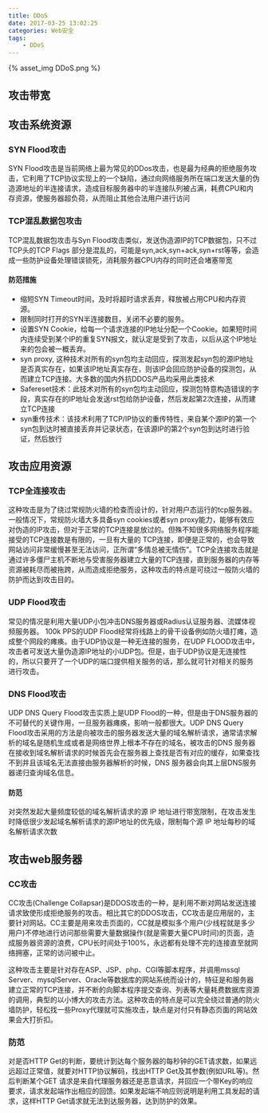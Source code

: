 ```yaml
---
title: DDoS
date: 2017-03-25 13:02:25
categories: Web安全
tags:
    - DDoS
---
```


{% asset_img DDoS.png %}

<!-- more -->

## 攻击带宽

## 攻击系统资源

### SYN Flood攻击

SYN Flood攻击是当前网络上最为常见的DDos攻击，也是最为经典的拒绝服务攻击，它利用了TCP协议实现上的一个缺陷，通过向网络服务所在端口发送大量的伪造源地址的半连接请求，造成目标服务器中的半连接队列被占满，耗费CPU和内存资源，使服务器超负荷，从而阻止其他合法用户进行访问

### TCP混乱数据包攻击

TCP混乱数据包攻击与Syn Flood攻击类似，发送伪造源IP的TCP数据包，只不过TCP头的TCP Flags 部分是混乱的，可能是syn,ack,syn+ack,syn+rst等等，会造成一些防护设备处理错误锁死，消耗服务器CPU内存的同时还会堵塞带宽

#### 防范措施

* 缩短SYN Timeout时间，及时将超时请求丢弃，释放被占用CPU和内存资源。
* 限制同时打开的SYN半连接数目，关闭不必要的服务。
* 设置SYN Cookie，给每一个请求连接的IP地址分配一个Cookie。如果短时间内连续受到某个IP的重复SYN报文，就认定是受到了攻击，以后从这个IP地址来的包会被一概丢弃。
* syn proxy, 这种技术对所有的syn包均主动回应，探测发起syn包的源IP地址是否真实存在，如果该IP地址真实存在，则该IP会回应防护设备的探测包，从而建立TCP连接。大多数的国内外抗DDOS产品均采用此类技术
* Safereset技术：此技术对所有的syn包均主动回应，探测包特意构造错误的字段，真实存在的IP地址会发送rst包给防护设备，然后发起第2次连接，从而建立TCP连接
* syn重传技术：该技术利用了TCP/IP协议的重传特性，来自某个源IP的第一个syn包到达时被直接丢弃并记录状态，在该源IP的第2个syn包到达时进行验证，然后放行

## 攻击应用资源

### TCP全连接攻击

这种攻击是为了绕过常规防火墙的检查而设计的，针对用户态运行的tcp服务器。一般情况下，常规防火墙大多具备syn cookies或者syn proxy能力，能够有效应对伪造的IP攻击，但对于正常的TCP连接是放过的。但殊不知很多网络服务程序能接受的TCP连接数是有限的，一旦有大量的 TCP连接，即便是正常的，也会导致网站访问非常缓慢甚至无法访问，正所谓“多情总被无情伤”。TCP全连接攻击就是通过许多僵尸主机不断地与受害服务器建立大量的TCP连接，直到服务器的内存等资源被耗尽而被拖跨，从而造成拒绝服务，这种攻击的特点是可绕过一般防火墙的防护而达到攻击目的。

### UDP Flood攻击

常见的情况是利用大量UDP小包冲击DNS服务器或Radius认证服务器、流媒体视频服务器。 100k PPS的UDP Flood经常将线路上的骨干设备例如防火墙打瘫，造成整个网段的瘫痪。由于UDP协议是一种无连接的服务，在UDP FLOOD攻击中，攻击者可发送大量伪造源IP地址的小UDP包。但是，由于UDP协议是无连接性的，所以只要开了一个UDP的端口提供相关服务的话，那么就可针对相关的服务进行攻击。

### DNS Flood攻击

UDP DNS Query Flood攻击实质上是UDP Flood的一种，但是由于DNS服务器的不可替代的关键作用，一旦服务器瘫痪，影响一般都很大。UDP DNS Query Flood攻击采用的方法是向被攻击的服务器发送大量的域名解析请求，通常请求解析的域名是随机生成或者是网络世界上根本不存在的域名，被攻击的DNS 服务器在接收到域名解析请求的时候首先会在服务器上查找是否有对应的缓存，如果查找不到并且该域名无法直接由服务器解析的时候，DNS 服务器会向其上层DNS服务器递归查询域名信息。

#### 防范

对突然发起大量频度较低的域名解析请求的源 IP 地址进行带宽限制，在攻击发生时降低很少发起域名解析请求的源IP地址的优先级，限制每个源 IP 地址每秒的域名解析请求次数

## 攻击web服务器


### CC攻击

CC攻击(Challenge Collapsar)是DDOS攻击的一种，是利用不断对网站发送连接请求致使形成拒绝服务的攻击。相比其它的DDOS攻击，CC攻击是应用层的，主要针对网站。CC主要是用来攻击页面的，CC就是模拟多个用户(少线程就是多少用户)不停地进行访问那些需要大量数据操作(就是需要大量CPU时间)的页面，造成服务器资源的浪费，CPU长时间处于100%，永远都有处理不完的连接直至就网络拥塞，正常的访问被中止。

这种攻击主要是针对存在ASP、JSP、php、CGI等脚本程序，并调用mssql Server、mysqlServer、Oracle等数据库的网站系统而设计的，特征是和服务器建立正常的TCP连接，并不断的向脚本程序提交查询、列表等大量耗费数据库资源的调用，典型的以小博大的攻击方法。这种攻击的特点是可以完全绕过普通的防火墙防护，轻松找一些Proxy代理就可实施攻击，缺点是对付只有静态页面的网站效果会大打折扣。

### 防范

对是否HTTP Get的判断，要统计到达每个服务器的每秒钟的GET请求数，如果远远超过正常值，就要对HTTP协议解码，找出HTTP Get及其参数(例如URL等)。然后判断某个GET 请求是来自代理服务器还是恶意请求，并回应一个带Key的响应要求，请求发起端作出相应的回馈。如果发起端不响应则说明是利用工具发起的请求，这样HTTP Get请求就无法到达服务器，达到防护的效果。
